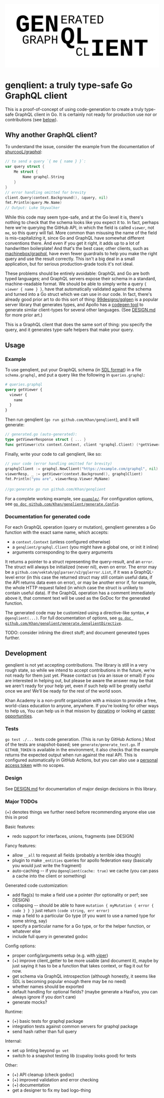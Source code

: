 ![generated graphql client ⇒ genqlient](genqlient.png)

# genqlient: a truly type-safe Go GraphQL client

This is a proof-of-concept of using code-generation to create a truly type-safe GraphQL client in Go.  It is certainly not ready for production use nor or contributions (see [below](#development)).

## Why another GraphQL client?

To understand the issue, consider the example from the documentation of [shurcooL/graphql](https://github.com/shurcooL/graphql/):
```go
// to send a query `{ me { name } }`:
var query struct {
	Me struct {
		Name graphql.String
	}
}
// error handling omitted for brevity
client.Query(context.Background(), &query, nil)
fmt.Println(query.Me.Name)
// Output: Luke Skywalker
```
While this code may seem type-safe, and at the Go level it is, there's nothing to check that the schema looks like you expect it to.  In fact, perhaps here we're querying the GitHub API, in which the field is called `viewer`, not `me`, so this query will fail.  More common than misusing the name of the field is mis-capitalizing it, since Go and GraphQL have somewhat different conventions there.  And even if you get it right, it adds up to a lot of handwritten boilerplate!  And that's the best case; other clients, such as [machinebox/graphql](https://github.com/machinebox/graphql), have even fewer guardrails to help you make the right query and use the result correctly.  This isn't a big deal in a small application, but for serious production-grade tools it's not ideal.

These problems should be entirely avoidable: GraphQL and Go are both typed languages; and GraphQL servers expose their schema in a standard, machine-readable format.  We should be able to simply write a query `{ viewer { name } }`, have that automatically validated against the schema and turned into a Go struct which we can use in our code.  In fact, there's already good prior art to do this sort of thing: [99designs/gqlgen](https://github.com/99designs/gqlgen) is a popular server library that generates types, and Apollo has a [codegen tool](https://www.apollographql.com/docs/devtools/cli/#supported-commands) to generate similar client-types for several other languages.  (See [DESIGN.md](DESIGN.md) for more prior art.)

This is a GraphQL client that does the same sort of thing: you specify the query, and it generates type-safe helpers that make your query.

## Usage

### Example

To use genqlient, put your GraphQL schema (in [SDL format](https://www.apollographql.com/blog/three-ways-to-represent-your-graphql-schema-a41f4175100d/#0c31)) in a file `schema.graphql`, and put a query like the following in `queries.graphql`:

```graphql
# queries.graphql
query getViewer {
  viewer {
    name
  }
}
```

Then run genqlient (`go run github.com/Khan/genqlient`), and it will generate:

```go
// generated.go (auto-generated):
type getViewerResponse struct { ... }
func getViewer(ctx context.Context, client *graphql.Client) (*getViewerResponse, error) { ... }
```

Finally, write your code to call genqlient, like so:

```go
// your code (error handling omitted for brevity)
graphqlClient := graphql.NewClient("https://example.com/graphql", nil)
viewerResp, _ := getViewer(context.Background(), graphqlClient)
fmt.Println("you are", viewerResp.Viewer.MyName)

//go:generate go run github.com/Khan/genqlient
```

For a complete working example, see [`example/`](example).  For configuration options, see [`go doc github.com/Khan/genqlient/generate.Config`](https://pkg.go.dev/github.com/Khan/genqlient/generate#Config).

### Documentation for generated code

For each GraphQL operation (query or mutation), genqlient generates a Go function with the exact same name, which accepts:
- a `context.Context` (unless configured otherwise)
- a `genqlient/graphql.Client` (you might have a global one, or init it inline)
- arguments corresponding to the query arguments

It returns a pointer to a struct representing the query-result, and an `error`.  The struct will always be initialized (never nil), even on error.  The error may be a `github.com/vektah/gqlparser/v2/gqlerror.List`, if it was a GraphQL-level error (in this case the returned struct may still contain useful data, if the API returns data even on error), or may be another error if, for example, the whole HTTP request failed (in which case the struct is unlikely to contain useful data).  If the GraphQL operation has a comment immediately above it, that comment text will be used as the GoDoc for the generated function.

The generated code may be customized using a directive-like syntax, `# @genqlient(...)`.  For full documentation of options, see [`go doc github.com/Khan/genqlient/generate.GenqlientDirective`](https://pkg.go.dev/github.com/Khan/genqlient/generate#GenqlientDirective).

TODO: consider inlining the direct stuff; and document generated types further.

## Development

genqlient is not yet accepting contributions.  The library is still in a very rough state, so while we intend to accept contributions in the future, we're not ready for them just yet.  Please contact us (via an issue or email) if you are interested in helping out, but please be aware the answer may be that we aren't ready for your help yet, even if such help will be greatly useful once we are!  We'll be ready for the rest of the world soon.

Khan Academy is a non-profit organization with a mission to provide a free, world-class education to anyone, anywhere. If you're looking for other ways to help us, You can help us in that mission by [donating](https://khanacademy.org/donate) or looking at [career opportunities](https://khanacademy.org/careers).

### Tests

`go test ./...` tests code generation.  (This is run by GitHub Actions.)  Most of the tests are snapshot-based; see `generate/generate_test.go`.  If `GITHUB_TOKEN` is available in the environment, it also checks that the example returns the expected output when run against the real API.  This is configured automatically in GitHub Actions, but you can also use a [personal access token](https://docs.github.com/en/github/authenticating-to-github/creating-a-personal-access-token) with no scopes.

### Design

See [DESIGN.md](DESIGN.md) for documentation of major design decisions in this library.

### Major TODOs

(+) denotes things we further need before recommending anyone else use this in prod

Basic features:
- redo support for interfaces, unions, fragments (see DESIGN)

Fancy features:
- allow `__all` to request all fields (probably a terrible idea though)
- plugin to make `_entities` queries for apollo federation easy (basically you would just write the fragment)
- auto-caching -- if you `@genqlient(cache: true)` we cache (you can pass a cache into the client or something)

Generated code customization:
- add flag(s) to make a field use a pointer (for optionality or perf; see DESIGN)
- collapsing -- should be able to have `mutation { myMutation { error { code } } }` just return `(code string, err error)`
- map a field to a particular Go type (if you want to use a named type for some string, say)
- specify a particular name for a Go type, or for the helper function, or whatever else
- include full query in generated godoc

Config options:
- proper config/arguments setup (e.g. with [viper](https://github.com/spf13/viper))
- (+) improve client_getter to be more usable (and document it), maybe by just saying it has to be a function that takes context, or flag it out for now.
- get schema via GraphQL introspection (although honestly, it seems like SDL is becoming popular enough there may be no need)
- whether names should be exported
- default handling for optional fields? (maybe generate a HasFoo, you can always ignore if you don't care)
- generate mocks?

Runtime:
- (+) basic tests for graphql package
- integration tests against common servers for graphql package
- send hash rather than full query

Internal:
- set up linting beyond `go vet`
- switch to a snapshot testing lib (cupaloy looks good) for tests

Other:
- (+) API cleanup (check godoc)
- (+) improved validation and error checking
- (+) documentation
- get a designer to fix my bad logo-thing
